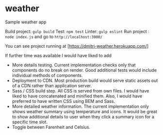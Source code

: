 # weather
Sample weather app

Build project: `gulp build`
Test: `npm test`
Linter: `gulp eslint`
Run project : `node index.js` and go to `http://localhost:3000/`

You can see project running at [https://dmitri-weather.herokuapp.com/]

If further time was available I would have liked to add
- More details testing. Current implementation checks only that components do no break on render. Good additional tests would include individual methods of components.
- Deployment to CDN. Most production build would serve static assets out of a CDN rather than application server.
- Sass / CSS build step. All CSS is served from own files. I would have liked to have concatenated and minified them. Also, I would have preferred to have written CSS using BEM and Sass.
- More detailed weather information. The current implementation only shows weather summary using temperature and icons. It would be great to show additional details to user when they click a summary icon for a specific time slot.
- Toggle between Farenheit and Celsius.

